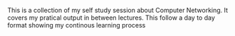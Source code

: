 This is a collection of my self study session about Computer Networking. It covers my pratical output in between lectures. This follow a day to day format showing my continous learning process
